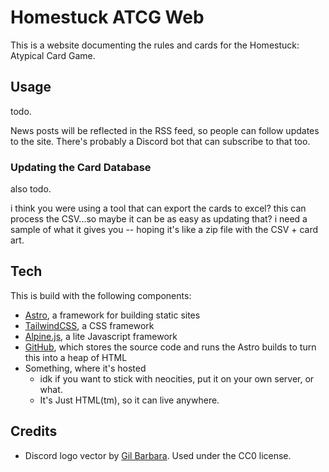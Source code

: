# Homestuck ATCG Web
This is a website documenting the rules and cards for the Homestuck: Atypical Card Game.

## Usage
todo.

News posts will be reflected in the RSS feed, so people can follow updates to the site. There's probably a Discord bot that can subscribe to that too.

### Updating the Card Database
also todo.

i think you were using a tool that can export the cards to excel? this can process the CSV...so maybe it can be as easy as updating that? i need a sample of what it gives you -- hoping it's like a zip file with the CSV + card art. 

## Tech
This is build with the following components:

- [Astro](https://astro.build/), a framework for building static sites
- [TailwindCSS](https://tailwindcss.com/), a CSS framework
- [Alpine.js](https://alpinejs.dev/), a lite Javascript framework
- [GitHub](https://github.com), which stores the source code and runs the Astro builds to turn this into a heap of HTML
- Something, where it's hosted 
  - idk if you want to stick with neocities, put it on your own server, or what.
  - It's Just HTML(tm), so it can live anywhere.

## Credits
- Discord logo vector by [Gil Barbara](https://github.com/gilbarbara/logos). Used under the CC0 license.
